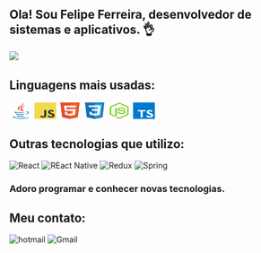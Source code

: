 ## Ola! Sou Felipe Ferreira, desenvolvedor de sistemas e aplicativos. 👌

![](https://github-readme-stats.vercel.app/api/top-langs/?username=felipewolver&theme=blue-green)

## Linguagens mais usadas:

<div style="display: inline_block"> 
    <img src="https://github.com/devicons/devicon/blob/master/icons/java/java-original.svg" alt="Felipe-Wolver-Java" height="30" width="40">
    <img src="https://github.com/devicons/devicon/blob/master/icons/javascript/javascript-original.svg"  alt="Felipe-Wolver-Javascript" height="30" width="40">
    <img src="https://github.com/devicons/devicon/blob/master/icons/html5/html5-original.svg" alt="Felipe-Wolver-HTML5" height="30" width="40">
    <img src="https://github.com/devicons/devicon/blob/master/icons/css3/css3-original.svg" alt="Felipe-Wolver-CSS3" height="30" width="40">
    <img src="https://github.com/devicons/devicon/blob/master/icons/nodejs/nodejs-original.svg" alt="Felipe-Wolver-NodeJS" height="30" width="40">
    <img src="https://github.com/devicons/devicon/blob/master/icons/typescript/typescript-original.svg" alt="Felipe-Wolver-Typescript" height="30" width="40">
</div>

## Outras tecnologias que utilizo:     
![React](https://img.shields.io/badge/React-20232A?style=for-the-badge&logo=react&logoColor=61DAFB)
![REact Native](https://img.shields.io/badge/React_Native-20232A?style=for-the-badge&logo=react&logoColor=61DAFB)
![Redux](https://img.shields.io/badge/Redux-593D88?style=for-the-badge&logo=redux&logoColor=white)
![Spring](https://img.shields.io/badge/Spring-6DB33F?style=for-the-badge&logo=spring&logoColor=white)

### Adoro programar e conhecer novas tecnologias. 

## Meu contato:
![hotmail](https://img.shields.io/badge/Microsoft_Outlook-0078D4?style=for-the-badge&logo=microsoft-outlook&logoColor=white)
![Gmail](https://img.shields.io/badge/Gmail-D14836?style=for-the-badge&logo=gmail&logoColor=white)
